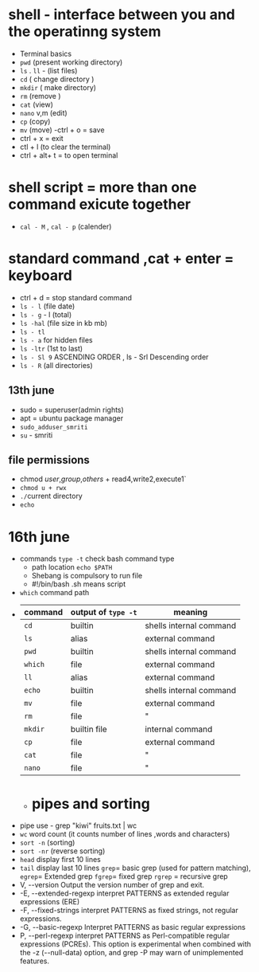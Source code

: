 # shell - interface between you and the operatinng system
- Terminal basics
- `pwd` (present working directory)
- `ls` . `ll` - (list files)
- `cd` ( change directory )
- `mkdir` ( make directory)
- `rm` (remove )
- `cat` (view)
- `nano` v,m (edit)
- `cp` (copy)
- `mv` (move)
-ctrl + o = save 
- ctrl + x = exit 
- ctl + l (to clear the terminal)
- ctrl + alt+ t = to open terminal
# shell script = more than one command exicute together 
- `cal - M` , `cal - p` (calender)
# standard command ,cat + enter = keyboard 
- ctrl + d = stop standard command 
- `ls - l` (file date)
- `ls - g` - l (total)
- `ls -hal` (file size in kb mb)
- `ls - tl`
- `ls - a` for hidden files 
- `ls -ltr` (1st to last)
- `ls - Sl 9` ASCENDING ORDER , ls - Srl Descending order 
- `ls - R` (all directories)                                                                
## 13th june
- sudo = superuser(admin rights)
- apt = ubuntu package manager 
- `sudo_adduser_smriti`
- `su` - smriti
## file permissions
- chmod *user*,*group*,*others* + read4,write2,execute1`
- `chmod u + rwx`
- `./`current directory
- `echo`
# 16th june
- commands
  `type -t` check bash command type
  - path location `echo $PATH`
  - Shebang is compulsory to run file
   - #!/bin/bash
    .sh means script
 -  `which` command path
- | command | output of `type -t`|meaning
  ----------|--------------------|-------
  `cd`      |builtin             |shells internal command
  `ls`      |alias               | external command
  `pwd`     | builtin            | shells internal command
  `which`   | file               | external command
  `ll`      | alias              | external command
  `echo`    | builtin            | shells internal command
  `mv`      | file               | external command
  `rm`      | file               |    "
  `mkdir`   | builtin file       |internal command 
  `cp`      | file               | external command
  `cat`     | file               | "
  `nano`     | file               | "
  - # pipes and sorting
-  pipe use  - grep "kiwi" fruits.txt | wc 
- `wc` word count (it counts number of lines ,words and characters)
- `sort -n` (sorting)
 - `sort -nr` (reverse sorting)
 - `head` display first 10 lines
 - `tail` display last 10 lines
  `grep`= basic grep (used for pattern matching),
`egrep`= Extended grep
 `fgrep`= fixed grep
 `rgrep` = recursive grep 
- V, --version Output the version number of grep and exit.
-  -E, --extended-regexp  interpret PATTERNS as extended regular expressions (ERE)
-  -F, --fixed-strings  interpret PATTERNS as fixed strings, not regular expressions.
-  -G, --basic-regexp Interpret PATTERNS as basic regular expressions 
- P, --perl-regexp  interpret PATTERNS as Perl-compatible regular expressions (PCREs).  This option is experimental when combined with the -z (--null-data) option, and grep -P may warn of unimplemented features.
